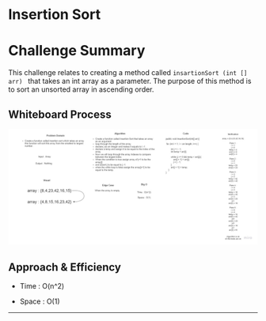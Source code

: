 # **Insertion Sort**

# **Challenge Summary**

This challenge relates to creating a method called `insartionSort (int [] arr) ` that takes an int array as a parameter. The purpose of this method is to sort an unsorted array in ascending order.

## **Whiteboard Process**

![Insertion Sort](assets/insertion-sort.jpg)

## **Approach & Efficiency**

- Time : O(n^2)

- Space : O(1)

-------------------------------------------------------------------------------------------------------------
